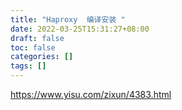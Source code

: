 ```yaml
---
title: "Haproxy  编译安装 "
date: 2022-03-25T15:31:27+08:00
draft: false
toc: false
categories: []
tags: []
---
```


https://www.yisu.com/zixun/4383.html

